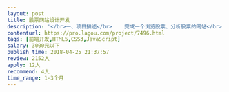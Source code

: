 ```yaml
---                
layout: post       
title: 股票网站设计开发           
description: '</br>一、项目描述</br>    完成一个浏览股票、分析股票的网站</br>    </br>二、主要功能点</br>    用户登录、注册、浏览股票等（页面估计不超过十五个）</br>三、需求</br>    前端页面的设计、完成</br>'     
contenturl: https://pro.lagou.com/project/7496.html      
tags: [前端开发,HTML5,CSS3,JavaScript]            
salary: 3000元以下          
publish_time: 2018-04-25 21:37:57         
review: 2152人                   
apply: 12人                   
recommend: 4人                   
time_range: 1-3个月              
---                 
```

